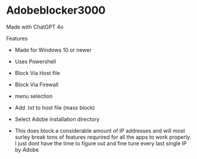 # Adobeblocker3000

Made with ChatGPT 4o

Features 

- Made for Windows 10 or newer
- Uses Powershell
- Block Via Host file
- Block Via Firewall
- menu selection
- Add .txt to host file (mass block)
- Select Adobe installation directory


- This does block a considerable amount of IP addresses and will most surley break tons of features requrired for all the apps to work properly. I just dont have the time to figure out and fine tune every last single IP by Adobe
